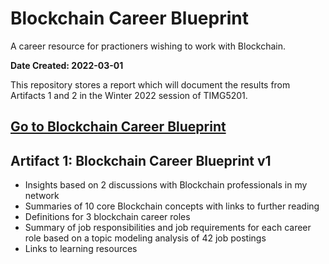 # Blockchain Career Blueprint
A career resource for practioners wishing to work with Blockchain.

**Date Created: 2022-03-01**

This repository stores a report which will document the results from Artifacts 1 and 2 in the Winter 2022 session of TIMG5201.

## [**Go to Blockchain Career Blueprint**](home.md) 

## Artifact 1: Blockchain Career Blueprint v1
- Insights based on 2 discussions with Blockchain professionals in my network
- Summaries of 10 core Blockchain concepts with links to further reading
- Definitions for 3 blockchain career roles
- Summary of job responsibilities and job requirements for each career role based on a topic modeling analysis of 42 job postings
- Links to learning resources